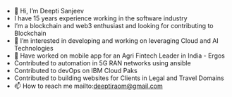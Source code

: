 - 👋 Hi, I’m Deepti Sanjeev
- I have 15 years experience working in the software industry
- I’m a blockchain and web3 enthusiast and looking for contributing to Blockchain
- 👀 I’m interested in developing and working on leveraging Cloud and AI Technologies
- 🌱 Have worked on mobile app for an Agri Fintech Leader in India - Ergos
- Contributed to automation in 5G  RAN networks using ansible
- Contributed to devOps on IBM Cloud Paks
- Contributed to building websites for Clients in Legal and Travel Domains
- 📫 How to reach me mailto:deeptiraom@gmail.com

<!---
deeptiraom/deeptiraom is a ✨ special ✨ repository because its `README.md` (this file) appears on your GitHub profile.
You can click the Preview link to take a look at your changes.
--->
